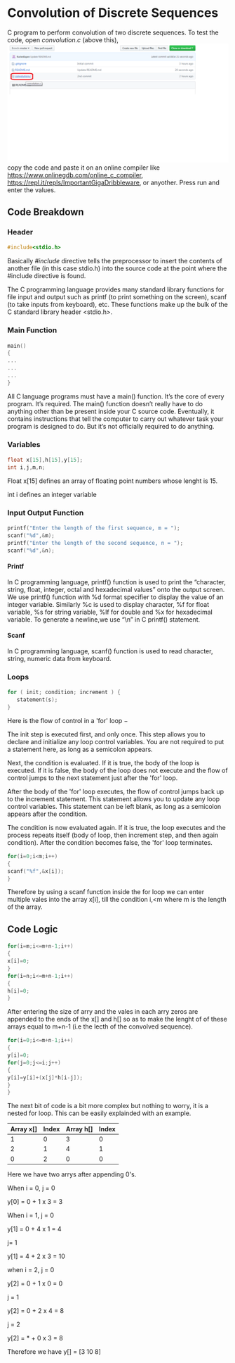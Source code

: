 # Convolution of Discrete Sequences
C program to perform convolution of two discrete sequences. To test the code, open *convolution.c* (above this),
![convolution](https://github.com/KurienEapen/Convolution-of-Discrete-Sequences/blob/master/convolution_image.png)copy the code and paste it on an online compiler like https://www.onlinegdb.com/online_c_compiler, https://repl.it/repls/ImportantGigaDribbleware, or anyother. Press run and enter the values. 

## Code Breakdown 

### Header 
```c
#include<stdio.h>
```
Basically _#include_ directive tells the preprocessor to insert the contents of another file (in this case stdio.h) into the source code at the point where the #include directive is found.

The C programming language provides many standard library functions for file input and output such as printf (to print something on the screen), scanf (to take inputs from keyboard), etc. These functions make up the bulk of the C standard library header <stdio.h>.

### Main Function
```c
main()
{
...
...
...
}
```
All C language programs must have a main() function. It’s the core of every program. It’s required. The main() function doesn’t really have to do anything other than be present inside your C source code. Eventually, it contains instructions that tell the computer to carry out whatever task your program is designed to do. But it’s not officially required to do anything.

### Variables 
```c
float x[15],h[15],y[15];
int i,j,m,n;
```
Float x[15] defines an array of floating point numbers whose lenght is 15.

int i defines an integer variable

### Input Output Function 
```c
printf("Enter the length of the first sequence, m = ");
scanf("%d",&m);
printf("Enter the length of the second sequence, n = ");
scanf("%d",&n);
```
#### Printf
In C programming language, printf() function is used to print the “character, string, float, integer, octal and hexadecimal values” onto the output screen.
We use printf() function with %d format specifier to display the value of an integer variable.
Similarly %c is used to display character, %f for float variable, %s for string variable, %lf for double and %x for hexadecimal variable.
To generate a newline,we use “\n” in C printf() statement.

#### Scanf
In C programming language, scanf() function is used to read character, string, numeric data from keyboard.

### Loops
```c
for ( init; condition; increment ) {
   statement(s);
}
```
Here is the flow of control in a 'for' loop −

The init step is executed first, and only once. This step allows you to declare and initialize any loop control variables. You are not required to put a statement here, as long as a semicolon appears.

Next, the condition is evaluated. If it is true, the body of the loop is executed. If it is false, the body of the loop does not execute and the flow of control jumps to the next statement just after the 'for' loop.

After the body of the 'for' loop executes, the flow of control jumps back up to the increment statement. This statement allows you to update any loop control variables. This statement can be left blank, as long as a semicolon appears after the condition.

The condition is now evaluated again. If it is true, the loop executes and the process repeats itself (body of loop, then increment step, and then again condition). After the condition becomes false, the 'for' loop terminates.

```c
for(i=0;i<m;i++)
{
scanf("%f",&x[i]);
}
```
Therefore by using a scanf function inside the for loop we can enter multiple vales into the array x[i], till the condition i,<m where m is the length of the array.

## Code Logic 

```c
for(i=m;i<=m+n-1;i++)
{
x[i]=0;
}
for(i=n;i<=m+n-1;i++)
{
h[i]=0;
}
```
After entering the size of arry and the vales in each arry zeros are appended to the ends of the x[] and h[] so as to make the lenght of of these arrays equal to m+n-1 (i.e the lecth of the convolved sequence).

```c
for(i=0;i<=m+n-1;i++)
{
y[i]=0;
for(j=0;j<=i;j++)
{
y[i]=y[i]+(x[j]*h[i-j]);
}
}
```
The next bit of code is a bit more complex but nothing to worry, it is a nested for loop. This can be easily explainded with an example.

Array x[] | Index | Array h[] | Index 
------------ | ------------- | ------------- |------------- 
1 | 0 | 3 | 0
2 | 1 | 4 | 1
0 | 2 | 0 | 0

Here we have two arrys after appending 0's. 

When i = 0,
j = 0

y[0] = 0 + 1 x 3 = 3

When i = 1,
j = 0

y[1] = 0 +  4 x 1 = 4

j= 1 

y[1] = 4 + 2 x 3 = 10 

when i = 2,
j = 0

y[2] = 0 + 1 x 0 = 0

j = 1 

y[2] = 0 + 2 x 4 = 8

j = 2 

y[2] = * + 0 x 3 = 8

Therefore we have y[] = [3 10 8] 






